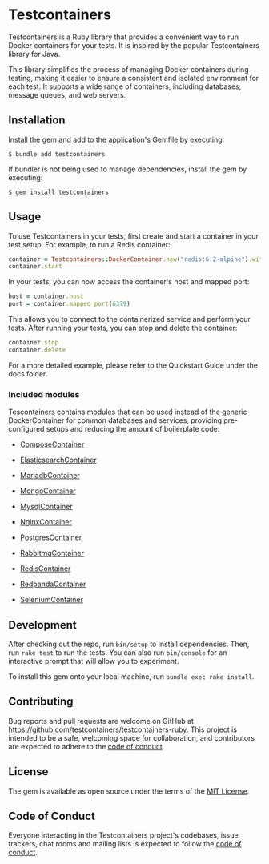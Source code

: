 # Testcontainers

Testcontainers is a Ruby library that provides a convenient way to run Docker containers for your tests. It is inspired by the popular Testcontainers library for Java.

This library simplifies the process of managing Docker containers during testing, making it easier to ensure a consistent and isolated environment for each test. It supports a wide range of containers, including databases, message queues, and web servers.

## Installation

Install the gem and add to the application's Gemfile by executing:

    $ bundle add testcontainers

If bundler is not being used to manage dependencies, install the gem by executing:

    $ gem install testcontainers

## Usage

To use Testcontainers in your tests, first create and start a container in your test setup. For example, to run a Redis container:

```ruby
container = Testcontainers::DockerContainer.new("redis:6.2-alpine").with_exposed_port(6379)
container.start
```



In your tests, you can now access the container's host and mapped port:

```ruby
host = container.host
port = container.mapped_port(6379)
```



This allows you to connect to the containerized service and perform your tests. After running your tests, you can stop and delete the container:


```ruby
container.stop
container.delete
```

For a more detailed example, please refer to the Quickstart Guide under the docs folder.

### Included modules

Tescontainers contains modules that can be used instead of the generic
DockerContainer for common databases and services, providing
pre-configured setups and reducing the amount of boilerplate code:

- [ComposeContainer](https://github.com/testcontainers/testcontainers-ruby/tree/main/compose)

- [ElasticsearchContainer](https://github.com/testcontainers/testcontainers-ruby/tree/main/elasticsearch)

- [MariadbContainer](https://github.com/testcontainers/testcontainers-ruby/tree/main/mariadb)

- [MongoContainer](https://github.com/testcontainers/testcontainers-ruby/tree/main/mongo)

- [MysqlContainer](https://github.com/testcontainers/testcontainers-ruby/tree/main/mysql)

- [NginxContainer](https://github.com/testcontainers/testcontainers-ruby/tree/main/nginx)

- [PostgresContainer](https://github.com/testcontainers/testcontainers-ruby/tree/main/postgres)

- [RabbitmqContainer](https://github.com/testcontainers/testcontainers-ruby/tree/main/rabbitmq)

- [RedisContainer](https://github.com/testcontainers/testcontainers-ruby/tree/main/redis)

- [RedpandaContainer](https://github.com/testcontainers/testcontainers-ruby/tree/main/redpanda)

- [SeleniumContainer](https://github.com/testcontainers/testcontainers-ruby/tree/main/selenium)


## Development

After checking out the repo, run `bin/setup` to install dependencies. Then, run `rake test` to run the tests. You can also run `bin/console` for an interactive prompt that will allow you to experiment.

To install this gem onto your local machine, run `bundle exec rake install`.

## Contributing

Bug reports and pull requests are welcome on GitHub at https://github.com/testcontainers/testcontainers-ruby. This project is intended to be a safe, welcoming space for collaboration, and contributors are expected to adhere to the [code of conduct](https://github.com/testcontainers/testcontainers-ruby/blob/main/CODE_OF_CONDUCT.md).

## License

The gem is available as open source under the terms of the [MIT License](https://opensource.org/licenses/MIT).

## Code of Conduct

Everyone interacting in the Testcontainers project's codebases, issue trackers, chat rooms and mailing lists is expected to follow the [code of conduct](https://github.com/testcontainers/testcontainers-ruby/blob/main/CODE_OF_CONDUCT.md).
